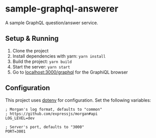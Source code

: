 # sample-graphql-answerer

A sample GraphQL question/answer service.

## Setup & Running

1. Clone the project
2. Install dependencies with yarn: `yarn install`
3. Build the project: `yarn build`
4. Start the server: `yarn start`
5. Go to <localhost:3000/graphql> for the GraphiQL browser

## Configuration

This project uses [dotenv](https://github.com/motdotla/dotenv) for configuration. Set the following variables:

```dosini
; Morgan's log format, defaults to "common"
; https://github.com/expressjs/morgan#api
LOG_LEVEL=dev

; Server's port, defaults to "3000"
PORT=3001
```
